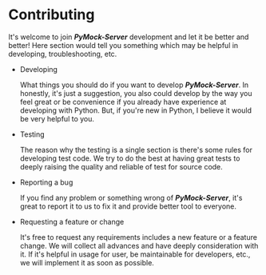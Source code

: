 # Contributing

It's welcome to join **_PyMock-Server_** development and let it be better and better! Here section would tell you something
which may be helpful in developing, troubleshooting, etc.

* Developing

    What things you should do if you want to develop **_PyMock-Server_**. In honestly, it's just a suggestion, you also could
develop by the way you feel great or be convenience if you already have experience at developing with Python. But, if you're
new in Python, I believe it would be very helpful to you.

* Testing

    The reason why the testing is a single section is there's some rules for developing test code. We try to do the best
at having great tests to deeply raising the quality and reliable of test for source code.

* Reporting a bug

    If you find any problem or something wrong of **_PyMock-Server_**, it's great to report it to us to fix it and provide
better tool to everyone.

* Requesting a feature or change

    It's free to request any requirements includes a new feature or a feature change. We will collect all advances and have
deeply consideration with it. If it's helpful in usage for user, be maintainable for developers, etc., we will implement
it as soon as possible.
